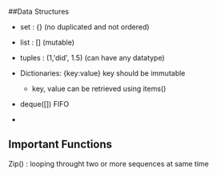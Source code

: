 ##Data Structures

* set : {} (no duplicated and not ordered)

* list : [] (mutable)

* tuples : (1,'did', 1.5) (can have any datatype)

* Dictionaries:  {key:value} key should be immutable 

  * key, value can be retrieved using items()

* deque([]) FIFO

* 

  ## Important Functions

  Zip() : looping throught two or more sequences at same time

  

  [comment]:  > "This is a comment, it will not be included"

  

  

  

  